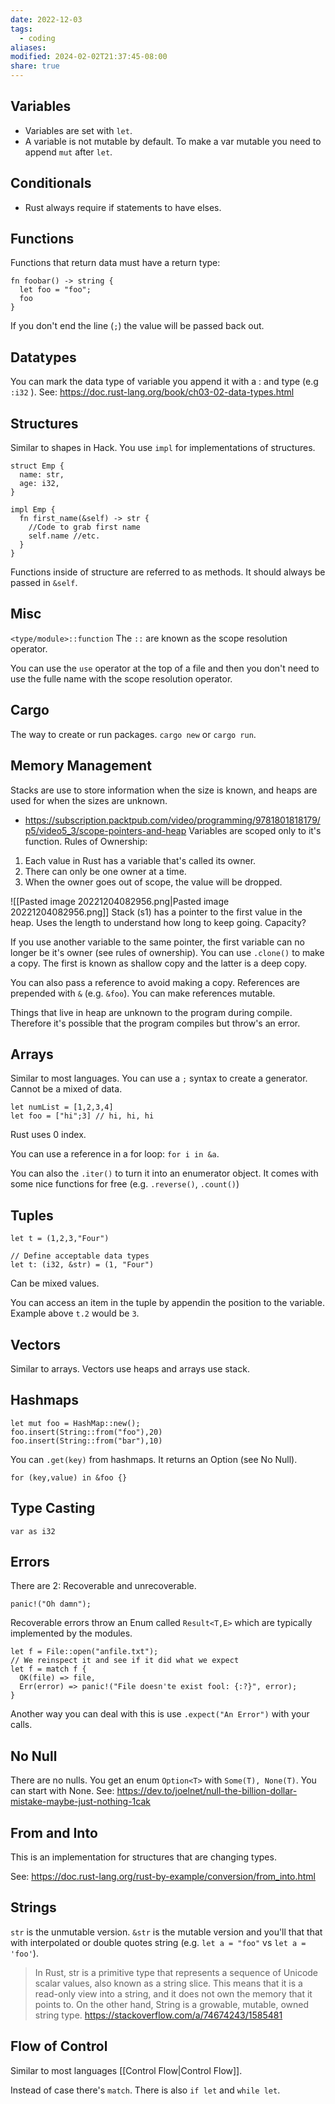 ```yaml
---
date: 2022-12-03
tags:
  - coding
aliases: 
modified: 2024-02-02T21:37:45-08:00
share: true
---
```


## Variables
- Variables are set with `let`.
- A variable is not mutable by default. To make a var mutable you need to append `mut` after `let`.

## Conditionals
- Rust always require if statements to have elses.

## Functions
Functions that return data must have a return type:
```
fn foobar() -> string {
  let foo = "foo";
  foo
}
```
If you don't end the line (`;`) the value will be passed back out.

## Datatypes
You can mark the data type of variable you append it with a : and type (e.g `:i32` ).
See: https://doc.rust-lang.org/book/ch03-02-data-types.html

## Structures
Similar to shapes in Hack. You use `impl` for implementations of structures.
```
struct Emp {
  name: str,
  age: i32,
}

impl Emp {
  fn first_name(&self) -> str {
    //Code to grab first name
    self.name //etc.
  }
}
```

Functions inside of structure are referred to as methods.  It should always be passed in `&self`.

## Misc
`<type/module>::function` The `::` are known as the scope resolution operator. 

You can use the `use` operator at the top of a file and then you don't need to use the fulle name with the scope resolution operator.

## Cargo
The way to create or run packages. `cargo new`  or `cargo run`.

## Memory Management
Stacks are use to store information when the size is known, and heaps are used for when the sizes are unknown.
- https://subscription.packtpub.com/video/programming/9781801818179/p5/video5_3/scope-pointers-and-heap
Variables are scoped only to it's function.
Rules of Ownership:
1. Each value in Rust has a variable that's called its owner.
2. There can only be one owner at a time.
3. When the owner goes out of scope, the value will be dropped.

![[Pasted image 20221204082956.png|Pasted image 20221204082956.png]]
Stack (s1) has a pointer to the first value in the heap. Uses the length to understand how long to keep going. Capacity?

If you use another variable to the same pointer, the first variable can no longer be it's owner (see rules of ownership). You can use `.clone()` to make a copy. The first is known as shallow copy and the latter is a deep copy.

You can also pass a reference to avoid making a copy. References are prepended with `&` (e.g. `&foo`). You can make references mutable.

Things that live in heap are unknown to the program during compile. Therefore it's possible that the program compiles but throw's an error.

## Arrays
Similar to most languages. You can use a `;` syntax to create a generator. Cannot be a mixed of data.
```
let numList = [1,2,3,4]
let foo = ["hi";3] // hi, hi, hi
```
Rust uses 0 index.

You can use a reference in a for loop: `for i in &a`.

You can also the `.iter()` to turn it into an enumerator object. It comes with some nice functions for free (e.g. `.reverse()`, `.count()`)

## Tuples
```
let t = (1,2,3,"Four")

// Define acceptable data types
let t: (i32, &str) = (1, "Four")
```
Can be mixed values.

You can access an item in the tuple by appendin the position to the variable. Example above `t.2` would be `3`.

## Vectors
Similar to arrays. Vectors use heaps and arrays use stack.

## Hashmaps
```
let mut foo = HashMap::new();
foo.insert(String::from("foo"),20)
foo.insert(String::from("bar"),10)
```
You can `.get(key)` from hashmaps. It returns an Option (see No Null).
```
for (key,value) in &foo {}
```

## Type Casting
`var as i32`

## Errors
There are 2: Recoverable and unrecoverable.
```
panic!("Oh damn");
```
Recoverable errors throw an Enum called `Result<T,E>` which are typically implemented by the modules.
```
let f = File::open("anfile.txt");
// We reinspect it and see if it did what we expect
let f = match f {
  OK(file) => file,
  Err(error) => panic!("File doesn'te exist fool: {:?}", error);
}
```

Another way you can deal with this is use `.expect("An Error")` with your  calls.

## No Null
There are no nulls. You get an enum `Option<T>` with `Some(T), None(T)`. You can start with None.
See: https://dev.to/joelnet/null-the-billion-dollar-mistake-maybe-just-nothing-1cak

## From and Into
This is an implementation for structures that are changing types.

See: https://doc.rust-lang.org/rust-by-example/conversion/from_into.html

## Strings
`str` is the unmutable version. `&str` is the mutable version and you'll that that with interpolated or double quotes string (e.g. `let a = "foo"` vs `let a = 'foo'`).
> In Rust, str is a primitive type that represents a sequence of Unicode scalar values, also known as a string slice. This means that it is a read-only view into a string, and it does not own the memory that it points to. On the other hand, String is a growable, mutable, owned string type.
https://stackoverflow.com/a/74674243/1585481

## Flow of Control
Similar to most languages [[Control Flow|Control Flow]].

Instead of case there's `match`. There is also `if let` and `while let`.
```

```
